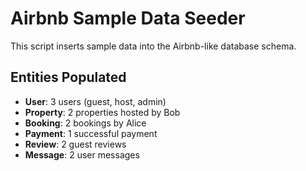 # Airbnb Sample Data Seeder

This script inserts sample data into the Airbnb-like database schema.

## Entities Populated
- **User**: 3 users (guest, host, admin)
- **Property**: 2 properties hosted by Bob
- **Booking**: 2 bookings by Alice
- **Payment**: 1 successful payment
- **Review**: 2 guest reviews
- **Message**: 2 user messages